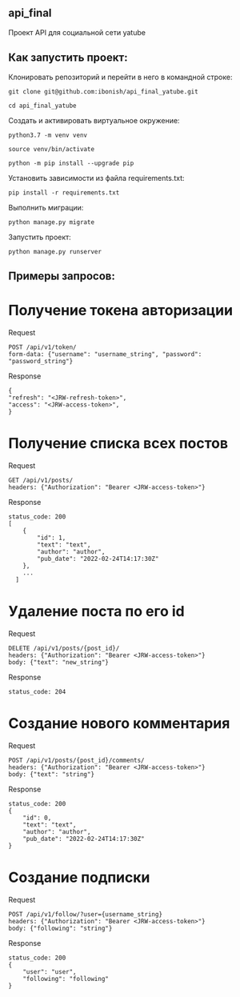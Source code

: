 ## api_final
Проект API для социальной сети yatube

## Как запустить проект:

Клонировать репозиторий и перейти в него в командной строке:

```
git clone git@github.com:ibonish/api_final_yatube.git
```

```
cd api_final_yatube
```

Cоздать и активировать виртуальное окружение:

```
python3.7 -m venv venv
```

```
source venv/bin/activate
```

```
python -m pip install --upgrade pip
```

Установить зависимости из файла requirements.txt:

```
pip install -r requirements.txt
```

Выполнить миграции:

```
python manage.py migrate
```

Запустить проект:

```
python manage.py runserver
```

## Примеры запросов:

# Получение токена авторизации

Request
```
POST /api/v1/token/
form-data: {"username": "username_string", "password": "password_string"}
```

Response

```
{
"refresh": "<JRW-refresh-token>",
"access": "<JRW-access-token>",
}
```

# Получение списка всех постов

Request
```
GET /api/v1/posts/
headers: {"Authorization": "Bearer <JRW-access-token>"}
```

Response
```
status_code: 200
[
    {
        "id": 1,
        "text": "text",
        "author": "author",
        "pub_date": "2022-02-24T14:17:30Z"
    },
    ...
  ]
```

# Удаление поста по его id

Request
```
DELETE /api/v1/posts/{post_id}/
headers: {"Authorization": "Bearer <JRW-access-token>"}
body: {"text": "new_string"}
```

Response
```
status_code: 204
```

# Создание нового комментария

Request
```
POST /api/v1/posts/{post_id}/comments/
headers: {"Authorization": "Bearer <JRW-access-token>"}
body: {"text": "string"}
```

Response
```
status_code: 200
{
    "id": 0,
    "text": "text",
    "author": "author",
    "pub_date": "2022-02-24T14:17:30Z"
}
```

# Создание подписки

Request
```
POST /api/v1/follow/?user={username_string}
headers: {"Authorization": "Bearer <JRW-access-token>"}
body: {"following": "string"}
```

Response
```
status_code: 200
{
    "user": "user",
    "following": "following"
}
```
